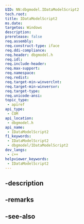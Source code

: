 ```yaml
---
UID: NN:dbgmodel.IDataModelScript2
tech.root: 
title: IDataModelScript2
ms.date: 
targetos: Windows
description: 
prerelease: false
req.assembly: 
req.construct-type: iface
req.ddi-compliance: 
req.header: dbgmodel.h
req.idl: 
req.include-header: 
req.max-support: 
req.namespace: 
req.redist: 
req.target-min-winverclnt: 
req.target-min-winversvr: 
req.target-type: 
req.unicode-ansi: 
topic_type:
 - apiref
api_type:
 - COM
api_location:
 - dbgmodel.h
api_name:
 - IDataModelScript2
f1_keywords:
 - IDataModelScript2
 - dbgmodel/IDataModelScript2
dev_langs:
 - c++
helpviewer_keywords:
 - IDataModelScript2
---
```


## -description

## -remarks

## -see-also

